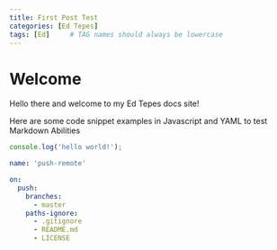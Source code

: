 ```yaml
---
title: First Post Test
categories: [Ed Tepes]
tags: [Ed]     # TAG names should always be lowercase
---
```


# Welcome

Hello there and welcome to my Ed Tepes docs site!

Here are some code snippet examples in Javascript and YAML to test Markdown Abilities

```javascript
console.log('hello world!');
```

```yml
name: 'push-remote'

on:
  push:
    branches:
      - master
    paths-ignore:
      - .gitignore
      - README.md
      - LICENSE
```